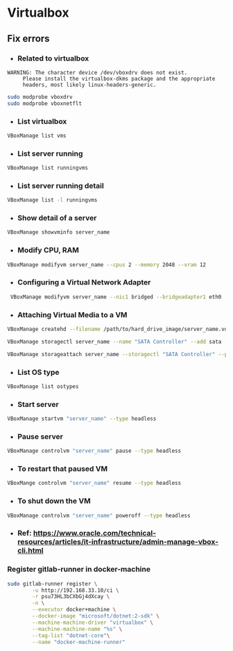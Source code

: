 # Virtualbox

## Fix errors
- ### Related to virtualbox
```text
WARNING: The character device /dev/vboxdrv does not exist.
	 Please install the virtualbox-dkms package and the appropriate
	 headers, most likely linux-headers-generic.
```
```bash
sudo modprobe vboxdrv
sudo modprobe vboxnetflt
```
- ### List virtualbox
```bash
VBoxManage list vms
```
- ### List server running
```bash
VBoxManage list runningvms
```
- ### List server running detail
```bash
VBoxManage list -l runningvms
```
- ### Show detail of a server
```bash
VBoxManage showvminfo server_name
```
- ### Modify CPU, RAM
```bash
VBoxManage modifyvm server_name --cpus 2 --memory 2048 --vram 12
```
- ### Configuring a Virtual Network Adapter
```bash
 VBoxManage modifyvm server_name --nic1 bridged --bridgeadapter1 eth0
```
- ### Attaching Virtual Media to a VM
```bash
VBoxManage createhd --filename /path/to/hard_drive_image/server_name.vdi --size 5120 
```
```bash
VBoxManage storagectl server_name --name "SATA Controller" --add sata --bootable on
```
```bash
VBoxManage storageattach server_name --storagectl "SATA Controller" --port 0 --device 0 --type hdd --medium /path/to/hard_drive_image/server_name.vdi
```
- ### List OS type
```bash
VBoxManage list ostypes
```
- ### Start server
```bash
VBoxManage startvm "server_name" --type headless
```
- ### Pause server
```bash
VBoxManage controlvm "server_name" pause --type headless
```
- ### To restart that paused VM
```bash
VBoxMange controlvm "server_name" resume --type headless
```
- ### To shut down the VM
```bash
VBoxManage controlvm "server_name" poweroff --type headless
```
- ### Ref: https://www.oracle.com/technical-resources/articles/it-infrastructure/admin-manage-vbox-cli.html

### Register gitlab-runner in docker-machine
```bash
sudo gitlab-runner register \
    	-u http://192.168.33.10/ci \
    	-r psu73HL3bCXbGj4dXcay \
    	-n \
    	--executor docker+machine \
    	--docker-image "microsoft/dotnet:2-sdk" \
    	--machine-machine-driver "virtualbox" \
    	--machine-machine-name "%s" \
    	--tag-list "dotnet-core"\
    	--name "docker-machine-runner"
```
